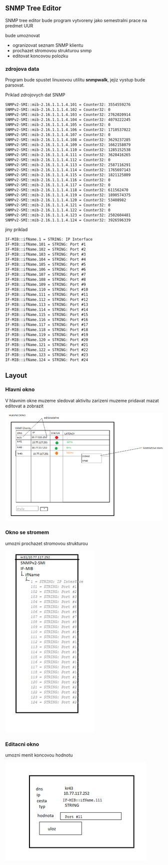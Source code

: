 ## SNMP Tree Editor



SNMP tree editor bude program vytvoreny jako semestralni prace na predmet UUR

bude umoznovat

- ogranizovat seznam SNMP klientu
- prochazet stromovou strukturou snmp
- editovat koncovou polozku 

### zdrojova data
Program bude spustet linuxovou utilitu **snmpwalk**, jejiz vystup bude parsovat.

Priklad zdrojovych dat SNMP

<!-- language: lang-none -->
    SNMPv2-SMI::mib-2.16.1.1.1.4.101 = Counter32: 3554559276
    SNMPv2-SMI::mib-2.16.1.1.1.4.102 = Counter32: 0
    SNMPv2-SMI::mib-2.16.1.1.1.4.103 = Counter32: 2762020914
    SNMPv2-SMI::mib-2.16.1.1.1.4.104 = Counter32: 4079222245
    SNMPv2-SMI::mib-2.16.1.1.1.4.105 = Counter32: 0
    SNMPv2-SMI::mib-2.16.1.1.1.4.106 = Counter32: 1710537022
    SNMPv2-SMI::mib-2.16.1.1.1.4.107 = Counter32: 0
    SNMPv2-SMI::mib-2.16.1.1.1.4.108 = Counter32: 3629237285
    SNMPv2-SMI::mib-2.16.1.1.1.4.109 = Counter32: 1662158079
    SNMPv2-SMI::mib-2.16.1.1.1.4.110 = Counter32: 1285152538
    SNMPv2-SMI::mib-2.16.1.1.1.4.111 = Counter32: 3628416265
    SNMPv2-SMI::mib-2.16.1.1.1.4.112 = Counter32: 0
    SNMPv2-SMI::mib-2.16.1.1.1.4.113 = Counter32: 2587116291
    SNMPv2-SMI::mib-2.16.1.1.1.4.114 = Counter32: 1765697143
    SNMPv2-SMI::mib-2.16.1.1.1.4.115 = Counter32: 1821125809
    SNMPv2-SMI::mib-2.16.1.1.1.4.116 = Counter32: 0
    SNMPv2-SMI::mib-2.16.1.1.1.4.117 = Counter32: 0
    SNMPv2-SMI::mib-2.16.1.1.1.4.118 = Counter32: 611562470
    SNMPv2-SMI::mib-2.16.1.1.1.4.119 = Counter32: 1890574375
    SNMPv2-SMI::mib-2.16.1.1.1.4.120 = Counter32: 53408982
    SNMPv2-SMI::mib-2.16.1.1.1.4.121 = Counter32: 0
    SNMPv2-SMI::mib-2.16.1.1.1.4.122 = Counter32: 0
    SNMPv2-SMI::mib-2.16.1.1.1.4.123 = Counter32: 2502604481
    SNMPv2-SMI::mib-2.16.1.1.1.4.124 = Counter32: 3926596339

jiny priklad


<!-- language: lang-none -->
    IF-MIB::ifName.1 = STRING: IP Interface
    IF-MIB::ifName.101 = STRING: Port #1
    IF-MIB::ifName.102 = STRING: Port #2
    IF-MIB::ifName.103 = STRING: Port #3
    IF-MIB::ifName.104 = STRING: Port #4
    IF-MIB::ifName.105 = STRING: Port #5
    IF-MIB::ifName.106 = STRING: Port #6
    IF-MIB::ifName.107 = STRING: Port #7
    IF-MIB::ifName.108 = STRING: Port #8
    IF-MIB::ifName.109 = STRING: Port #9
    IF-MIB::ifName.110 = STRING: Port #10
    IF-MIB::ifName.111 = STRING: Port #11
    IF-MIB::ifName.112 = STRING: Port #12
    IF-MIB::ifName.113 = STRING: Port #13
    IF-MIB::ifName.114 = STRING: Port #14
    IF-MIB::ifName.115 = STRING: Port #15
    IF-MIB::ifName.116 = STRING: Port #16
    IF-MIB::ifName.117 = STRING: Port #17
    IF-MIB::ifName.118 = STRING: Port #18
    IF-MIB::ifName.119 = STRING: Port #19
    IF-MIB::ifName.120 = STRING: Port #20
    IF-MIB::ifName.121 = STRING: Port #21
    IF-MIB::ifName.122 = STRING: Port #22
    IF-MIB::ifName.123 = STRING: Port #23
    IF-MIB::ifName.124 = STRING: Port #24



## Layout

### Hlavni okno
V hlavnim okne muzeme sledovat aktivitu zarizeni muzeme pridavat mazat editovat a zobrazit

![obrazek hlavniho okna](../doc/hlavni_okno.png)


### Okno se stromem

umozni prochazet stromovou strukturou

![obrazek okna_se_stromem](../doc/okno_se_stromem.png)

### Editacni okno

umozni menit koncovou hodnotu

![obrazek okna_se_stromem](../doc/editacni_okno.png)





